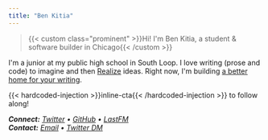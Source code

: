 ```yaml
---
title: "Ben Kitia"
---
```


> {{< custom class="prominent" >}}Hi! I'm Ben Kitia, a student & software builder in Chicago{{< /custom >}}

I'm a junior at my public high school in South Loop. I love writing (prose and code) to imagine and then [Realize](/Realize.pdf) ideas. Right now, I'm building [a better home for your writing](https://pubnent.com).

{{< hardcoded-injection >}}inline-cta{{< /hardcoded-injection >}} to follow along!

***Connect:** [Twitter](https://twitter.com/benkitia)  •  [GitHub](https://github.com/benkitia)  •  [LastFM](https://www.last.fm/user/benkitia)  
**Contact:** [Email](https://www.kitia.net/email)  •  [Twitter DM](https://twitter.com/messages/compose?recipient_id=1188270454303277056)*
